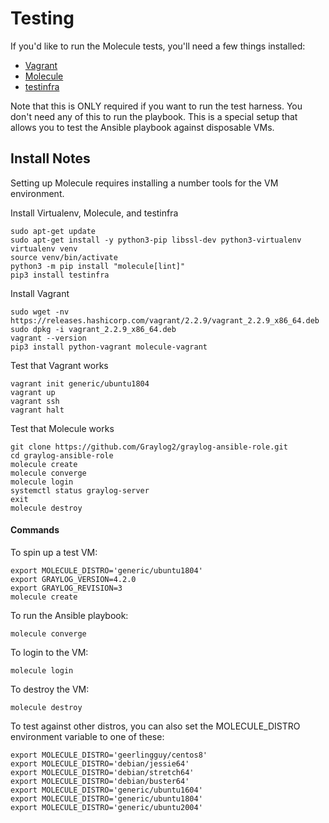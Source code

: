# Testing

If you'd like to run the Molecule tests, you'll need a few things installed:

- [Vagrant](https://www.vagrantup.com/docs/installation)
- [Molecule](https://molecule.readthedocs.io/en/latest/installation.html)
- [testinfra](https://testinfra.readthedocs.io/en/latest/)

Note that this is ONLY required if you want to run the test harness. You don't need any of this to run the playbook. This is a special setup that allows you to test the Ansible playbook against disposable VMs.

## Install Notes

Setting up Molecule requires installing a number tools for the VM environment.

Install Virtualenv, Molecule, and testinfra

    sudo apt-get update
    sudo apt-get install -y python3-pip libssl-dev python3-virtualenv
    virtualenv venv
    source venv/bin/activate
    python3 -m pip install "molecule[lint]"
    pip3 install testinfra

Install Vagrant

    sudo wget -nv https://releases.hashicorp.com/vagrant/2.2.9/vagrant_2.2.9_x86_64.deb
    sudo dpkg -i vagrant_2.2.9_x86_64.deb
    vagrant --version
    pip3 install python-vagrant molecule-vagrant

Test that Vagrant works

    vagrant init generic/ubuntu1804
    vagrant up
    vagrant ssh
    vagrant halt

Test that Molecule works

    git clone https://github.com/Graylog2/graylog-ansible-role.git
    cd graylog-ansible-role
    molecule create
    molecule converge
    molecule login
    systemctl status graylog-server
    exit
    molecule destroy

#### Commands

To spin up a test VM:

    export MOLECULE_DISTRO='generic/ubuntu1804'
    export GRAYLOG_VERSION=4.2.0
    export GRAYLOG_REVISION=3
    molecule create

To run the Ansible playbook:

    molecule converge

To login to the VM:

    molecule login

To destroy the VM:

    molecule destroy

To test against other distros, you can also set the MOLECULE_DISTRO environment variable to one of these:

    export MOLECULE_DISTRO='geerlingguy/centos8'
    export MOLECULE_DISTRO='debian/jessie64'
    export MOLECULE_DISTRO='debian/stretch64'
    export MOLECULE_DISTRO='debian/buster64'
    export MOLECULE_DISTRO='generic/ubuntu1604'
    export MOLECULE_DISTRO='generic/ubuntu1804'
    export MOLECULE_DISTRO='generic/ubuntu2004'
